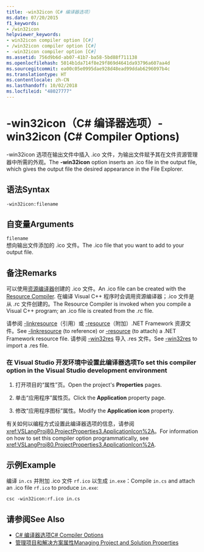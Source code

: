 ```yaml
---
title: -win32icon（C# 编译器选项）
ms.date: 07/20/2015
f1_keywords:
- /win32icon
helpviewer_keywords:
- win32icon compiler option [C#]
- /win32icon compiler option [C#]
- -win32icon compiler option [C#]
ms.assetid: 756d9b6d-ab07-41b7-ba58-5bd88f711138
ms.openlocfilehash: 5014b1da714f8e29f869d4641da93796a607aa4d
ms.sourcegitcommit: ea00c05e0995dae928d48ead99ddab6296097b4c
ms.translationtype: HT
ms.contentlocale: zh-CN
ms.lasthandoff: 10/02/2018
ms.locfileid: "48027777"
---
```

# <a name="-win32icon-c-compiler-options"></a><span data-ttu-id="f1c50-102">-win32icon（C# 编译器选项）</span><span class="sxs-lookup"><span data-stu-id="f1c50-102">-win32icon (C# Compiler Options)</span></span>
<span data-ttu-id="f1c50-103">-win32icon 选项在输出文件中插入 .ico 文件，为输出文件赋予其在文件资源管理器中所需的外观。</span><span class="sxs-lookup"><span data-stu-id="f1c50-103">The **-win32icon** option inserts an .ico file in the output file, which gives the output file the desired appearance in the File Explorer.</span></span>  
  
## <a name="syntax"></a><span data-ttu-id="f1c50-104">语法</span><span class="sxs-lookup"><span data-stu-id="f1c50-104">Syntax</span></span>  
  
```console  
-win32icon:filename  
```  
  
## <a name="arguments"></a><span data-ttu-id="f1c50-105">自变量</span><span class="sxs-lookup"><span data-stu-id="f1c50-105">Arguments</span></span>  
 `filename`  
 <span data-ttu-id="f1c50-106">想向输出文件添加的 .ico 文件。</span><span class="sxs-lookup"><span data-stu-id="f1c50-106">The .ico file that you want to add to your output file.</span></span>  
  
## <a name="remarks"></a><span data-ttu-id="f1c50-107">备注</span><span class="sxs-lookup"><span data-stu-id="f1c50-107">Remarks</span></span>  
 <span data-ttu-id="f1c50-108">可以使用[资源编译器](/windows/desktop/menurc/resource-compiler)创建的 .ico 文件。</span><span class="sxs-lookup"><span data-stu-id="f1c50-108">An .ico file can be created with the [Resource Compiler](/windows/desktop/menurc/resource-compiler).</span></span> <span data-ttu-id="f1c50-109">在编译 Visual C++ 程序时会调用资源编译器；.ico 文件是从 .rc 文件创建的。</span><span class="sxs-lookup"><span data-stu-id="f1c50-109">The Resource Compiler is invoked when you compile a Visual C++ program; an .ico file is created from the .rc file.</span></span>  
  
 <span data-ttu-id="f1c50-110">请参阅 [-linkresource](../../../csharp/language-reference/compiler-options/linkresource-compiler-option.md)（引用）或 [-resource](../../../csharp/language-reference/compiler-options/resource-compiler-option.md)（附加）.NET Framework 资源文件。</span><span class="sxs-lookup"><span data-stu-id="f1c50-110">See [-linkresource](../../../csharp/language-reference/compiler-options/linkresource-compiler-option.md) (to reference) or [-resource](../../../csharp/language-reference/compiler-options/resource-compiler-option.md) (to attach) a .NET Framework resource file.</span></span> <span data-ttu-id="f1c50-111">请参阅 [-win32res](../../../csharp/language-reference/compiler-options/win32res-compiler-option.md) 导入 .res 文件。</span><span class="sxs-lookup"><span data-stu-id="f1c50-111">See [-win32res](../../../csharp/language-reference/compiler-options/win32res-compiler-option.md) to import a .res file.</span></span>  
  
### <a name="to-set-this-compiler-option-in-the-visual-studio-development-environment"></a><span data-ttu-id="f1c50-112">在 Visual Studio 开发环境中设置此编译器选项</span><span class="sxs-lookup"><span data-stu-id="f1c50-112">To set this compiler option in the Visual Studio development environment</span></span>  
  
1.  <span data-ttu-id="f1c50-113">打开项目的“属性”页。</span><span class="sxs-lookup"><span data-stu-id="f1c50-113">Open the project's **Properties** pages.</span></span>  
  
2.  <span data-ttu-id="f1c50-114">单击“应用程序”属性页。</span><span class="sxs-lookup"><span data-stu-id="f1c50-114">Click the **Application** property page.</span></span>  
  
3.  <span data-ttu-id="f1c50-115">修改“应用程序图标”属性。</span><span class="sxs-lookup"><span data-stu-id="f1c50-115">Modify the **Application icon** property.</span></span>  
  
 <span data-ttu-id="f1c50-116">有关如何以编程方式设置此编译器选项的信息，请参阅 <xref:VSLangProj80.ProjectProperties3.ApplicationIcon%2A>。</span><span class="sxs-lookup"><span data-stu-id="f1c50-116">For information on how to set this compiler option programmatically, see <xref:VSLangProj80.ProjectProperties3.ApplicationIcon%2A>.</span></span>  
  
## <a name="example"></a><span data-ttu-id="f1c50-117">示例</span><span class="sxs-lookup"><span data-stu-id="f1c50-117">Example</span></span>  
 <span data-ttu-id="f1c50-118">编译 `in.cs` 并附加 .ico 文件 `rf.ico` 以生成 `in.exe`：</span><span class="sxs-lookup"><span data-stu-id="f1c50-118">Compile `in.cs` and attach an .ico file `rf.ico` to produce `in.exe`:</span></span>  
  
```console  
csc -win32icon:rf.ico in.cs  
```  
  
## <a name="see-also"></a><span data-ttu-id="f1c50-119">请参阅</span><span class="sxs-lookup"><span data-stu-id="f1c50-119">See Also</span></span>  

- [<span data-ttu-id="f1c50-120">C# 编译器选项</span><span class="sxs-lookup"><span data-stu-id="f1c50-120">C# Compiler Options</span></span>](../../../csharp/language-reference/compiler-options/index.md)  
- [<span data-ttu-id="f1c50-121">管理项目和解决方案属性</span><span class="sxs-lookup"><span data-stu-id="f1c50-121">Managing Project and Solution Properties</span></span>](/visualstudio/ide/managing-project-and-solution-properties)
